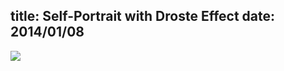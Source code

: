 title: Self-Portrait with Droste Effect
date: 2014/01/08
---

<div class="row">
    <div class="two columns spacer"></div>
    <div class="eight columns">
        <img src="## assets ##/2014/01/self-portrait-droste-web.jpg">
    </div>
</div>

